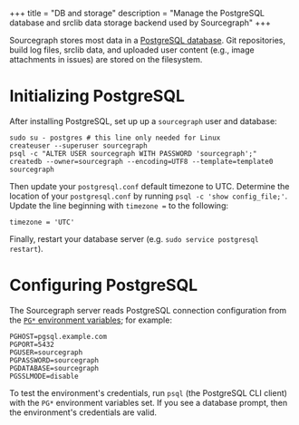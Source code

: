 +++
title = "DB and storage"
description = "Manage the PostgreSQL database and srclib data storage backend used by Sourcegraph"
+++

Sourcegraph stores most data in a
[PostgreSQL database](http://www.postgresql.org). Git repositories,
build log files, srclib data, and uploaded user content (e.g., image
attachments in issues) are stored on the filesystem.

# Initializing PostgreSQL

After installing PostgreSQL, set up up a `sourcegraph` user and database:

```
sudo su - postgres # this line only needed for Linux
createuser --superuser sourcegraph
psql -c "ALTER USER sourcegraph WITH PASSWORD 'sourcegraph';"
createdb --owner=sourcegraph --encoding=UTF8 --template=template0 sourcegraph
```

Then update your `postgresql.conf` default timezone to UTC. Determine the location
of your `postgresql.conf` by running `psql -c 'show config_file;'`. Update the line beginning
with `timezone =` to the following:

```
timezone = 'UTC'
```

Finally, restart your database server (e.g. `sudo service postgresql restart`).

# Configuring PostgreSQL

The Sourcegraph server reads PostgreSQL connection configuration from
the
[`PG*` environment variables](http://www.postgresql.org/docs/current/static/libpq-envars.html);
for example:

```
PGHOST=pgsql.example.com
PGPORT=5432
PGUSER=sourcegraph
PGPASSWORD=sourcegraph
PGDATABASE=sourcegraph
PGSSLMODE=disable
```

To test the environment's credentials, run `psql` (the PostgreSQL CLI
client) with the `PG*` environment variables set. If you see a
database prompt, then the environment's credentials are valid.
